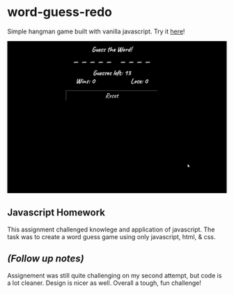 # word-guess-redo

<p>Simple hangman game built with vanilla javascript. Try it <a href="https://bksaechao.github.io/word-guess-redo/">here</a>!</p>
<img src="assets/images/word-guess.gif" alt="rpsGif" height="350" width="550">

## Javascript Homework

<p>This assignment challenged knowlege and application of javascript. The task was to create a word guess game using only javascript, html, & css.<p>

## _(Follow up notes)_

<p>Assignement was still quite challenging on my second attempt, but code is a lot cleaner. Design is nicer as well. Overall a tough, fun challenge!

